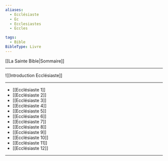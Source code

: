 ```yaml
---
aliases:
  - Ecclésiaste
  - Ec
  - Ecclesiastes
  - Eccles

tags:
  - Bible
BibleType: Livre
---
```

[[La Sainte Bible|Sommaire]]

---

![[Introduction Ecclésiaste]]

---
- [[Ecclésiaste 1]] 
- [[Ecclésiaste 2]] 
- [[Ecclésiaste 3]] 
- [[Ecclésiaste 4]] 
- [[Ecclésiaste 5]] 
- [[Ecclésiaste 6]] 
- [[Ecclésiaste 7]] 
- [[Ecclésiaste 8]] 
- [[Ecclésiaste 9]] 
- [[Ecclésiaste 10]] 
- [[Ecclésiaste 11]] 
- [[Ecclésiaste 12]] 


---
